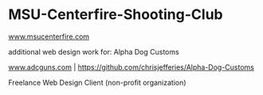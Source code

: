 MSU-Centerfire-Shooting-Club
============================

www.msucenterfire.com

additional web design work for: Alpha Dog Customs

www.adcguns.com | https://github.com/chrisjefferies/Alpha-Dog-Customs

Freelance Web Design Client (non-profit organization)
